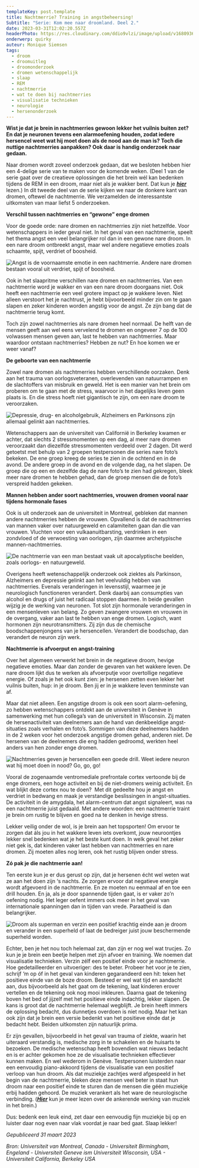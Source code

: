 ```yaml
---
templateKey: post.template
title: Nachtmerrie? Training in angstbeheersing!
Subtitle: "Serie: Kom mee naar droomland. Deel 2."
date: 2023-03-31T12:02:20.557Z
headerPhoto: https://res.cloudinary.com/ddio9vlzi/image/upload/v1680936059/sciencegeek/posts/droom-2-header-nachtmerrie-heks-staren.jpg
onderwerp: quirky
auteur: Monique Siemsen
tags:
  - droom
  - droomuitleg
  - droomonderzoek
  - dromen wetenschappelijk
  - slaap
  - REM
  - nachtmerrie
  - wat te doen bij nachtmerries
  - visualisatie technieken
  - neurologie
  - hersenonderzoek
---
```


**Wist je dat je brein in nachtmerries gewoon lekker het vuilnis buiten zet? En dat je neuronen tevens een alarmoefening houden, zodat iedere hersencel weet wat hij moet doen als de nood aan de man is? Toch die nuttige nachtmerries aanpakken? Ook daar is handig onderzoek naar gedaan.**

Naar dromen wordt zoveel onderzoek gedaan, dat we besloten hebben hier een 4-delige serie van te maken voor de komende weken. (Deel 1 van de serie gaat over de creatieve oplossingen die het brein wél kan bedenken tijdens de REM in een droom, maar niet als je wakker bent. Dat kun je **_[hier](/droom-geeft-oplossing-en-raad)_** lezen.) In dit tweede deel van de serie kijken we naar de donkere kant van dromen, oftewel de nachtmerrie. We verzamelden de interessantste uitkomsten van maar liefst 5 onderzoeken.

**Verschil tussen nachtmerries en “gewone” enge dromen**

Voor de goede orde: nare dromen en nachtmerries zijn niet hetzelfde. Voor wetenschappers in ieder geval niet. In het geval van een nachtmerrie, speelt het thema angst een veel belangrijker rol dan in een gewone nare droom. In een nare droom ontbreekt angst, maar wel andere negatieve emoties zoals schaamte, spijt, verdriet of boosheid.

![Angst is de voornaamste emotie in een nachtmerrie. Andere nare dromen bestaan vooral uit verdriet, spijt of boosheid.](https://res.cloudinary.com/ddio9vlzi/image/upload/v1680936059/sciencegeek/posts/droom-2-nachtmerrie-bos-gedaante.jpg "Pixabay.com")

Ook in het slaapritme verschillen nare dromen en nachtmerries. Van een nachtmerrie word je wakker en van een nare droom doorgaans niet. Ook heeft een nachtmerrie een veel grotere impact op je wakkere leven. Niet alleen verstoort het je nachtrust, je hebt bijvoorbeeld minder zin om te gaan slapen en zeker kinderen worden angstig voor de angst. Ze zijn bang dat de nachtmerrie terug komt.

Toch zijn zowel nachtmerries als nare dromen heel normaal. De helft van de mensen geeft aan wel eens vervelend te dromen en ongeveer 7 op de 100 volwassen mensen geven aan, last te hebben van nachtmerries. Maar waardoor ontstaan nachtmerries? Hebben ze nut? En hoe komen we er weer vanaf?

**De geboorte van een nachtmerrie**

Zowel nare dromen als nachtmerries hebben verschillende oorzaken. Denk aan het trauma van oorlogsveteranen, overlevenden van natuurrampen en de slachtoffers van misbruik en geweld. Het is een manier van het brein om proberen om te gaan met de stress, waarvoor in het dagelijks leven geen plaats is. En die stress hoeft niet gigantisch te zijn, om een nare droom te veroorzaken.

![Depressie, drug- en alcoholgebruik, Alzheimers en Parkinsons zijn allemaal gelinkt aan nachtmerries.](https://res.cloudinary.com/ddio9vlzi/image/upload/v1680936059/sciencegeek/posts/droom-2-oorzaken-drugs-meisje.jpg "Pixabay.com")

Wetenschappers aan de universiteit van Californië in Berkeley kwamen er achter, dat slechts 2 stressmomenten op een dag, al meer nare dromen veroorzaakt dan diezelfde stressmomenten verdeeld over 2 dagen. Dit werd getoetst met behulp van 2 groepen testpersonen die series nare foto’s bekeken. De ene groep kreeg de series te zien in de ochtend en in de avond. De andere groep in de avond en de volgende dag, na het slapen. De groep die op een en dezelfde dag de nare foto’s te zien had gekregen, bleek meer nare dromen te hebben gehad, dan de groep mensen die de foto’s verspreid hadden gekeken.

**Mannen hebben ander soort nachtmerries, vrouwen dromen vooral naar tijdens hormonale fases**

Ook is uit onderzoek aan de universiteit in Montreal, gebleken dat mannen andere nachtmerries hebben de vrouwen. Opvallend is dat de nachtmerries van mannen vaker over natuurgeweld en calamiteiten gaan dan die van vrouwen. Vluchten voor een vulkaanuitbarsting, verdrinken in een zondvloed of de verwoesting van oorlogen, zijn daarmee archetypische mannen-nachtmerries.

![De nachtmerrie van een man bestaat vaak uit apocalyptische beelden, zoals oorlogs- en natuurgeweld.](https://res.cloudinary.com/ddio9vlzi/image/upload/v1680936059/sciencegeek/posts/droom-2-man-apocalyps.jpg "Pixabay.com")

Overigens heeft wetenschappelijk onderzoek ook ziektes als Parkinson, Alzheimers en depressie gelinkt aan het veelvuldig hebben van nachtmerries. Evenals veranderingen in levensstijl, waarmee je je neurologisch functioneren verandert. Denk daarbij aan consumpties van alcohol en drugs of juist het radicaal stoppen daarmee. In beide gevallen wijzig je de werking van neuronen. Tot slot zijn hormonale veranderingen in een mensenleven van belang. Zo geven zwangere vrouwen en vrouwen in de overgang, vaker aan last te hebben van enge dromen. Logisch, want hormonen zijn neurotransmitters. Zij zijn dus de chemische boodschappenjongens van je hersencellen. Verandert die boodschap, dan verandert de neuron zijn werk.

**Nachtmerrie is afvoerput en angst-training**

Over het algemeen verwerkt het brein in de negatieve droom, hevige negatieve emoties. Maar dan zonder de gevaren van het wakkere leven. De nare droom lijkt dus te werken als afvoerputje voor overtollige negatieve energie. Of zoals je het ook kunt zien: je hersenen zetten even lekker het vuilnis buiten, hup: in je droom. Ben jij er in je wakkere leven tenminste van af.

Maar dat niet alleen. Een angstige droom is ook een soort alarm-oefening, zo hebben wetenschappers ontdekt aan de universiteit in Genève in samenwerking met hun collega’s van de universiteit in Wisconsin. Zij maten de hersenactiviteit van deelnemers aan de hand van denkbeeldige angst-situaties zoals verhalen en foto’s. Sommigen van deze deelnemers hadden in de 2 weken voor het onderzoek angstige dromen gehad, anderen niet. De hersenen van de deelnemers die eng hadden gedroomd, werkten heel anders van hen zonder enge dromen.

![Nachtmerries geven je hersencellen een goede drill. Weet iedere neuron wat hij moet doen in nood? Go, go, go!](https://res.cloudinary.com/ddio9vlzi/image/upload/v1680936059/sciencegeek/posts/droom-2-militaire-oefening.jpg "Pixabay.com")

Vooral de zogenaamde ventromediale prefrontale cortex vertoonde bij de enge dromers, een hoge activiteit en bij de niet-dromers weinig activiteit. En wat blijkt deze cortex nou te doen?  Met dit gedeelte hou je angst en verdriet in bedwang en maak je verstandige beslissingen in angst-situaties. De activiteit in de amygdala, het alarm-centrum dat angst signaleert, was na een nachtmerrie juist gedaald. Met andere woorden: een nachtmerrie traint je brein om rustig te blijven en goed na te denken in hevige stress.

Lekker veilig onder de wol, is je brein aan het topsporten! Om ervoor te zorgen dat áls jou in het wakkere leven iets overkomt, jouw neuroontjes lekker snel bedenken wat je het beste kunt doen. In welk geval het zeker niet gek is, dat kinderen vaker last hebben van nachtmerries en nare dromen. Zij moeten alles nog leren, ook het rustig blijven onder stress.

**Zó pak je die nachtmerrie aan!**

Ten eerste kun je er dus gerust op zijn, dat je hersenen écht wel weten wat ze aan het doen zijn ‘s nachts. Ze zorgen ervoor dat negatieve energie wordt afgevoerd in de nachtmerrie. En ze moeten nu eenmaal af en toe een drill houden. En ja, als je door spannende tijden gaat, is er vaker zo’n oefening nodig. Het leger oefent immers ook meer in het geval van internationale spanningen dan in tijden van vrede. Paraatheid is dan belangrijker.

![Droom als superman en verzin een positief krachtig einde aan je droom en verander in een superheld of laat de bedreiger juist jouw beschermende superheld worden.](https://res.cloudinary.com/ddio9vlzi/image/upload/v1680936059/sciencegeek/posts/droom-2-spiderman.jpg "Pixabay.com")

Echter, ben je het nou toch helemaal zat, dan zijn er nog wel wat trucjes. Zo kun je je brein een beetje helpen met zijn afvoer en training. We noemen dat visualisatie technieken. Verzin zélf een positief einde voor je nachtmerrie. Hoe gedetailleerder en uitvoeriger: des te beter. Probeer het voor je te zien, schrijf ‘m op óf in het geval van kinderen gegarandeerd een hit: teken het positieve einde van de boze droom. Besteed er wel wat tijd en aandacht aan, dus bijvoorbeeld als het gaat om de tekening, laat kinderen erover vertellen en de tekening ook nog mooi inkleuren. Daarna gaat de tekening boven het bed of jijzelf met het positieve einde indachtig, lekker slapen. De kans is groot dat de nachtmerrie helemaal wegblijft. Je brein heeft immers de oplossing bedacht, dus dunnetjes overdoen is niet nodig. Maar het kan ook zijn dat je brein een versie bedenkt van het positieve einde dat je bedacht hebt. Beiden uitkomsten zijn natuurlijk prima.

Er zijn gevallen, bijvoorbeeld in het geval van trauma of ziekte, waarin het uiteraard verstandig is, medische zorg in te schakelen en de huisarts te bezoeken. De medische wetenschap heeft bovendien wat nieuws bedacht en is er achter gekomen hoe ze de visualisatie technieken effectiever kunnen maken. En wel wederom in Genève. Testpersonen luisterden naar een eenvoudig piano-akkoord tijdens de visualisatie van een positief verloop van hun droom. Als dat muziekje zachtjes werd afgespeeld in het begin van de nachtmerrie, bleken deze mensen veel beter in staat hun droom naar een positief einde te sturen dan de mensen die géén muziekje erbij hadden gehoord. De muziek verankert als het ware de neurologische verbinding. (**_[Hier](/liedjes-die-maar-niet-uit-je-hoofd-willen-helpen-je-geheugen)_** kun je meer lezen over de ankerende werking van muziek in het brein.)

Dus: bedenk een leuk eind, zet daar een eenvoudig fijn muziekje bij op en luister daar nog even naar vlak voordat je naar bed gaat. Slaap lekker!

_Gepubliceerd 31 maart 2023_

_Bron: Universiteit van Montreal, Canada - Universiteit Birmingham, Engeland - Universiteit Geneve ism Universiteit Wisconsin, USA - Universiteit California, Berkeley USA_
